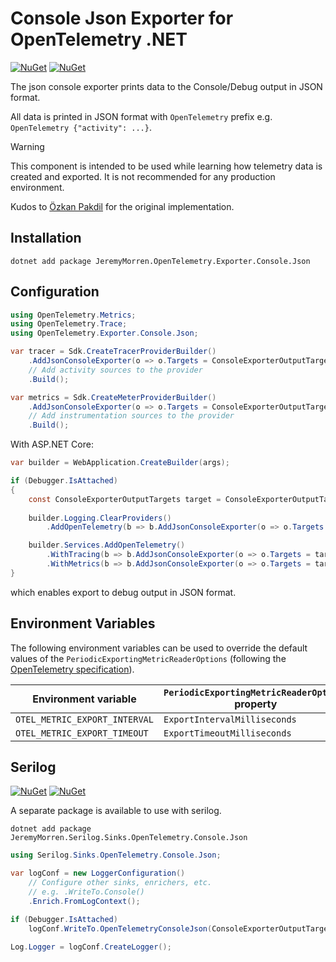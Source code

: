 # Console Json Exporter for OpenTelemetry .NET

[![NuGet](https://img.shields.io/nuget/v/JeremyMorren.OpenTelemetry.Exporter.Console.Json.svg)](https://www.nuget.org/packages/JeremyMorren.OpenTelemetry.Exporter.Console.Json)
[![NuGet](https://img.shields.io/nuget/dt/JeremyMorren.OpenTelemetry.Exporter.Console.Json.svg)](https://www.nuget.org/packages/JeremyMorren.OpenTelemetry.Exporter.Console.Json)

The json console exporter prints data to the Console/Debug output in JSON format.

All data is printed in JSON format with `OpenTelemetry` prefix e.g. `OpenTelemetry {"activity": ...}`.

> [!WARNING]
> This component is intended to be used while learning how telemetry data is
> created and exported. It is not recommended for any production environment.

Kudos to [Özkan Pakdil](https://github.com/ozkanpakdil/opentelemetry-json-console-exporter) for the original implementation.

## Installation

```shell
dotnet add package JeremyMorren.OpenTelemetry.Exporter.Console.Json
```

## Configuration

```csharp
using OpenTelemetry.Metrics;
using OpenTelemetry.Trace;
using OpenTelemetry.Exporter.Console.Json;

var tracer = Sdk.CreateTracerProviderBuilder()
    .AddJsonConsoleExporter(o => o.Targets = ConsoleExporterOutputTargets.Debug)
    // Add activity sources to the provider
    .Build();

var metrics = Sdk.CreateMeterProviderBuilder()
    .AddJsonConsoleExporter(o => o.Targets = ConsoleExporterOutputTargets.Debug)
    // Add instrumentation sources to the provider
    .Build();
```

With ASP.NET Core:

```csharp
var builder = WebApplication.CreateBuilder(args);

if (Debugger.IsAttached)
{
    const ConsoleExporterOutputTargets target = ConsoleExporterOutputTargets.Debug;
    
    builder.Logging.ClearProviders()
        .AddOpenTelemetry(b => b.AddJsonConsoleExporter(o => o.Targets = target));

    builder.Services.AddOpenTelemetry()
        .WithTracing(b => b.AddJsonConsoleExporter(o => o.Targets = target))
        .WithMetrics(b => b.AddJsonConsoleExporter(o => o.Targets = target));
}
```

which enables export to debug output in JSON format.

## Environment Variables

The following environment variables can be used to override the default
values of the `PeriodicExportingMetricReaderOptions`
(following
the [OpenTelemetry specification](https://github.com/open-telemetry/opentelemetry-specification/blob/v1.12.0/specification/sdk-environment-variables.md#periodic-exporting-metricreader)).

| Environment variable          | `PeriodicExportingMetricReaderOptions` property |
|-------------------------------|-------------------------------------------------|
| `OTEL_METRIC_EXPORT_INTERVAL` | `ExportIntervalMilliseconds`                    |
| `OTEL_METRIC_EXPORT_TIMEOUT`  | `ExportTimeoutMilliseconds`                     |


## Serilog

[![NuGet](https://img.shields.io/nuget/v/JeremyMorren.Serilog.Sinks.OpenTelemetry.Console.Json.svg)](https://www.nuget.org/packages/JeremyMorren.Serilog.Sinks.OpenTelemetry.Console.Json)
[![NuGet](https://img.shields.io/nuget/dt/JeremyMorren.Serilog.Sinks.OpenTelemetry.Console.Json.svg)](https://www.nuget.org/packages/JeremyMorren.Serilog.Sinks.OpenTelemetry.Console.Json)

A separate package is available to use with serilog.

```shell
dotnet add package JeremyMorren.Serilog.Sinks.OpenTelemetry.Console.Json
```

```csharp
using Serilog.Sinks.OpenTelemetry.Console.Json;

var logConf = new LoggerConfiguration()
    // Configure other sinks, enrichers, etc.
    // e.g. .WriteTo.Console()
    .Enrich.FromLogContext();

if (Debugger.IsAttached)
    logConf.WriteTo.OpenTelemetryConsoleJson(ConsoleExporterOutputTargets.Debug);

Log.Logger = logConf.CreateLogger();
```
